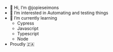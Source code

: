 - 👋 Hi, I’m @jopieseimons
- 👀 I’m interested in Automating and testing things
- 🌱 I’m currently learning 
  - Cypress 
  - Javascript 
  - Typescript
  - Node
- Proudly :south_africa:

<!---
jopieseimons/jopieseimons is a ✨ special ✨ repository because its `README.md` (this file) appears on your GitHub profile.
You can click the Preview link to take a look at your changes.
--->
